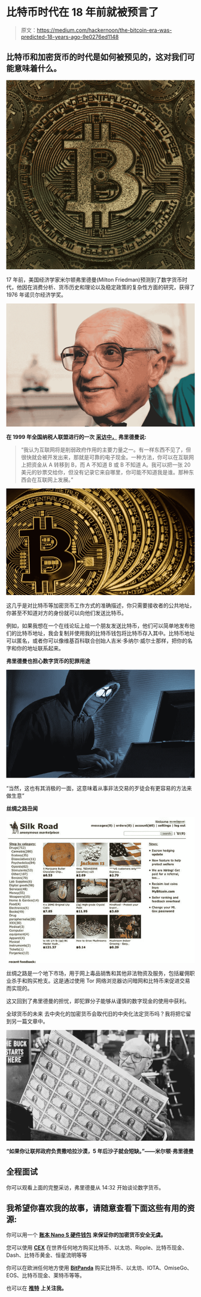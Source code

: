 # 比特币时代在 18 年前就被预言了

> 原文：<https://medium.com/hackernoon/the-bitcoin-era-was-predicted-18-years-ago-9e0276ed1148>

## 比特币和加密货币的时代是如何被预见的，这对我们可能意味着什么。

![](img/9e24c41fd39bdc15de241a9151fe814c.png)

17 年前，美国经济学家米尔顿弗里德曼(Milton Friedman)预测到了数字货币时代，他因在消费分析、货币历史和理论以及稳定政策的复杂性方面的研究，获得了 1976 年诺贝尔经济学奖。

![](img/fdcf331919730e9c0d1d39b6b263c34c.png)

**在 1999 年全国纳税人联盟进行的一次** [**采访中，**](https://www.youtube.com/watch?v=6MnQJFEVY7s) **弗里德曼说:**

> “我认为互联网将是削弱政府作用的主要力量之一。有一样东西不见了，但很快就会被开发出来，那就是可靠的电子现金。一种方法，你可以在互联网上把资金从 A 转移到 B，而 A 不知道 B 或 B 不知道 A。我可以把一张 20 美元的钞票交给你，但没有记录它来自哪里，你可能不知道我是谁。那种东西会在互联网上发展。”

![](img/7d8c5f5efc3ee14894ba7fc9aa62a8cd.png)

这几乎是对比特币等加密货币工作方式的准确描述，你只需要接收者的公共地址，你甚至不知道对方的身份就可以向他们发送比特币。

例如，如果我想在一个在线论坛上给一个朋友发送比特币，他们可以简单地发布他们的比特币地址，我会复制并使用我的比特币钱包将比特币存入其中。比特币地址可以匿名，或者你可以像维基百科联合创始人吉米·多纳尔·威尔士那样，把你的名字和你的地址联系起来。

**弗里德曼也担心数字货币的犯罪用途**

![](img/5275bb26c227dc5c8eff5d4a06405175.png)

“当然，这也有其消极的一面，这意味着从事非法交易的歹徒会有更容易的方法来做生意”

**丝绸之路丑闻**

![](img/437a47b89c78abe008bb72aa0fd6e239.png)

丝绸之路是一个地下市场，用于网上毒品销售和其他非法物资及服务，包括雇佣职业杀手和购买枪支。这是通过使用 Tor 网络浏览器访问暗网和比特币来促进交易而实现的。

这又回到了弗里德曼的担忧，即犯罪分子能够从谨慎的数字现金的使用中获利。

全球货币的未来
去中央化的加密货币会取代旧的中央化法定货币吗？我将把它留到另一篇文章中。

![](img/2f77c6922397fdece6b40a14829af2fb.png)

**“如果你让联邦政府负责撒哈拉沙漠，5 年后沙子就会短缺。”——米尔顿·弗里德曼**

## **全程面试**

你可以观看上面的完整采访，弗里德曼从 14:32 开始谈论数字货币。

## **我希望你喜欢我的故事，请随意查看下面这些有用的资源:**

你可以用一个 [**账本 Nano S 硬件钱包**](https://www.ledgerwallet.com/r/4c54) **来保证你的加密货币安全无虞。**

您可以使用 [**CEX**](https://cex.io/r/0/up106280379/0/) 在世界任何地方购买比特币、以太坊、Ripple、比特币现金、Dash、比特币黄金、恒星流明等等

你可以在欧洲任何地方使用 [**BitPanda**](https://www.bitpanda.com/?ref=3127933809251797450) 购买比特币、以太坊、IOTA、OmiseGo、EOS、比特币现金、莱特币等等。

也可以在 [**推特**](https://twitter.com/CryptoniteTweet) **上关注我。**